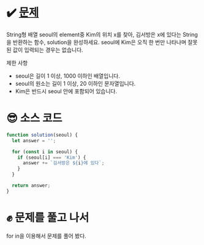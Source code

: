 # ✔️ [문제](https://programmers.co.kr/learn/courses/30/lessons/12919)
String형 배열 seoul의 element중 Kim의 위치 x를 찾아, 김서방은 x에 있다는 String을 반환하는 함수, solution을 완성하세요. seoul에 Kim은 오직 한 번만 나타나며 잘못된 값이 입력되는 경우는 없습니다.

제한 사항
- seoul은 길이 1 이상, 1000 이하인 배열입니다.
- seoul의 원소는 길이 1 이상, 20 이하인 문자열입니다.
- Kim은 반드시 seoul 안에 포함되어 있습니다.

# 😎 소스 코드
```javascript
function solution(seoul) {
  let answer = '';

  for (const i in seoul) {
    if (seoul[i] === 'Kim') {
      answer += `김서방은 ${i}에 있다`;
    }
  }

  return answer;
}
```

# ✊ 문제를 풀고 나서
for in을 이용해서 문제를 풀어 봤다.
